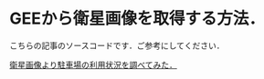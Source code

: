 # GEEから衛星画像を取得する方法．

こちらの記事のソースコードです．ご参考にしてください．

[衛星画像より駐車場の利用状況を調べてみた．](https://qiita.com/nigo1973/items/c3be4aca9d882cb5a0e1)
